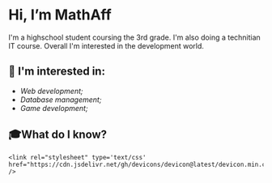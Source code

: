 # Hi, I’m MathAff
I'm a highschool student coursing the 3rd grade. 
I'm also doing a technitian IT course. Overall I'm interested in the development world.
## 👀 I'm interested in:
- *Web development;*
- *Database management;*
- *Game development;*

## 🎓What do I know?

    <link rel="stylesheet" type='text/css' href="https://cdn.jsdelivr.net/gh/devicons/devicon@latest/devicon.min.css" />
          
